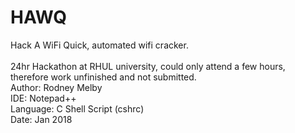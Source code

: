 # HAWQ
Hack A WiFi Quick, automated wifi cracker.
</br></br>
24hr Hackathon at RHUL university, could only attend a few hours, therefore work unfinished and not submitted.</br>
Author: Rodney Melby</br>
IDE: Notepad++</br>
Language: C Shell Script (cshrc)</br>
Date: Jan 2018
